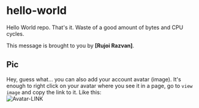 # hello-world

Hello World repo. That's it. Waste of a good amount of bytes and CPU cycles.

This message is brought to you by **[Rujoi Razvan]**.

## Pic

Hey, guess what... you can also add your account avatar (image). It's enough to right click on your avatar where you see it in a page, go to `view image` and copy the link to it.
Like this:  
![Avatar-LINK](https://avatars.githubusercontent.com/u/57172561?s=460)

